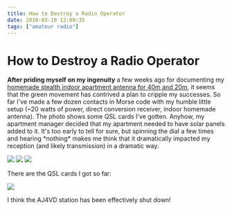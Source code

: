 ```yaml
---
title: How to Destroy a Radio Operator
date: 2010-03-10 12:09:35
tags: ["amateur radio"]
---
```


# How to Destroy a Radio Operator

__After priding myself on my ingenuity__ a few weeks ago for documenting my [homemade stealth indoor apartment antenna for 40m and 20m](http://www.swharden.com/blog/2010-02-07-simple-diy-stealth-apartment-antenna-for-20m-and-40m/), it seems that the green movement has contrived a plan to cripple my successes. So far I've made a few dozen contacts in Morse code with my humble little setup (~20 watts of power, direct conversion receiver, indoor homemade antenna). The photo shows some QSL cards I've gotten. Anyhow, my apartment manager decided that my apartment needed to have solar panels added to it. It's too early to tell for sure, but spinning the dial a few times and hearing \*nothing\* makes me think that it dramatically impacted my reception (and likely transmission) in a dramatic way.

<div class="text-center img-border img-medium">

[![](before_thumb.jpg)](before.jpg)
[![](workers_thumb.jpg)](workers.jpg)
[![](after_thumb.jpg)](after.jpg)

</div>

There are the QSL cards I got so far:


<div class="text-center img-border">

[![](cwQsls_thumb.jpg)](cwQsls.jpg)

</div>

I think the AJ4VD station has been effectively shut down!

